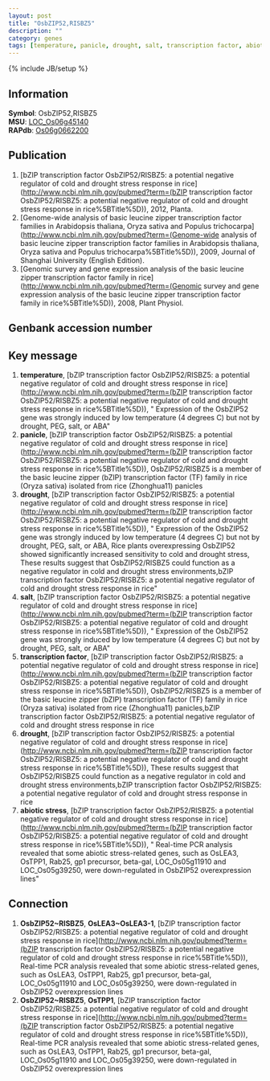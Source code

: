 ```yaml
---
layout: post
title: "OsbZIP52,RISBZ5"
description: ""
category: genes
tags: [temperature, panicle, drought, salt, transcription factor, abiotic stress]
---
```

{% include JB/setup %}

## Information
__Symbol__: OsbZIP52,RISBZ5  
__MSU__: [LOC_Os06g45140](http://rice.plantbiology.msu.edu/cgi-bin/ORF_infopage.cgi?orf=LOC_Os06g45140)  
__RAPdb__: [Os06g0662200](http://rapdb.dna.affrc.go.jp/viewer/gbrowse_details/irgsp1?name=Os06g0662200)  

## Publication
1. [bZIP transcription factor OsbZIP52/RISBZ5: a potential negative regulator of cold and drought stress response in rice](http://www.ncbi.nlm.nih.gov/pubmed?term=(bZIP transcription factor OsbZIP52/RISBZ5: a potential negative regulator of cold and drought stress response in rice%5BTitle%5D)), 2012, Planta.
2. [Genome-wide analysis of basic leucine zipper transcription factor families in Arabidopsis thaliana, Oryza sativa and Populus trichocarpa](http://www.ncbi.nlm.nih.gov/pubmed?term=(Genome-wide analysis of basic leucine zipper transcription factor families in Arabidopsis thaliana, Oryza sativa and Populus trichocarpa%5BTitle%5D)), 2009, Journal of Shanghai University (English Edition).
3. [Genomic survey and gene expression analysis of the basic leucine zipper transcription factor family in rice](http://www.ncbi.nlm.nih.gov/pubmed?term=(Genomic survey and gene expression analysis of the basic leucine zipper transcription factor family in rice%5BTitle%5D)), 2008, Plant Physiol.

## Genbank accession number

## Key message
1. __temperature__, [bZIP transcription factor OsbZIP52/RISBZ5: a potential negative regulator of cold and drought stress response in rice](http://www.ncbi.nlm.nih.gov/pubmed?term=(bZIP transcription factor OsbZIP52/RISBZ5: a potential negative regulator of cold and drought stress response in rice%5BTitle%5D)), " Expression of the OsbZIP52 gene was strongly induced by low temperature (4 degrees C) but not by drought, PEG, salt, or ABA"
2. __panicle__, [bZIP transcription factor OsbZIP52/RISBZ5: a potential negative regulator of cold and drought stress response in rice](http://www.ncbi.nlm.nih.gov/pubmed?term=(bZIP transcription factor OsbZIP52/RISBZ5: a potential negative regulator of cold and drought stress response in rice%5BTitle%5D)), OsbZIP52/RISBZ5 is a member of the basic leucine zipper (bZIP) transcription factor (TF) family in rice (Oryza sativa) isolated from rice (Zhonghua11) panicles
3. __drought__, [bZIP transcription factor OsbZIP52/RISBZ5: a potential negative regulator of cold and drought stress response in rice](http://www.ncbi.nlm.nih.gov/pubmed?term=(bZIP transcription factor OsbZIP52/RISBZ5: a potential negative regulator of cold and drought stress response in rice%5BTitle%5D)), " Expression of the OsbZIP52 gene was strongly induced by low temperature (4 degrees C) but not by drought, PEG, salt, or ABA, Rice plants overexpressing OsbZIP52 showed significantly increased sensitivity to cold and drought stress, These results suggest that OsbZIP52/RISBZ5 could function as a negative regulator in cold and drought stress environments,bZIP transcription factor OsbZIP52/RISBZ5: a potential negative regulator of cold and drought stress response in rice"
4. __salt__, [bZIP transcription factor OsbZIP52/RISBZ5: a potential negative regulator of cold and drought stress response in rice](http://www.ncbi.nlm.nih.gov/pubmed?term=(bZIP transcription factor OsbZIP52/RISBZ5: a potential negative regulator of cold and drought stress response in rice%5BTitle%5D)), " Expression of the OsbZIP52 gene was strongly induced by low temperature (4 degrees C) but not by drought, PEG, salt, or ABA"
5. __transcription factor__, [bZIP transcription factor OsbZIP52/RISBZ5: a potential negative regulator of cold and drought stress response in rice](http://www.ncbi.nlm.nih.gov/pubmed?term=(bZIP transcription factor OsbZIP52/RISBZ5: a potential negative regulator of cold and drought stress response in rice%5BTitle%5D)), OsbZIP52/RISBZ5 is a member of the basic leucine zipper (bZIP) transcription factor (TF) family in rice (Oryza sativa) isolated from rice (Zhonghua11) panicles,bZIP transcription factor OsbZIP52/RISBZ5: a potential negative regulator of cold and drought stress response in rice
6. __drought__, [bZIP transcription factor OsbZIP52/RISBZ5: a potential negative regulator of cold and drought stress response in rice](http://www.ncbi.nlm.nih.gov/pubmed?term=(bZIP transcription factor OsbZIP52/RISBZ5: a potential negative regulator of cold and drought stress response in rice%5BTitle%5D)),  These results suggest that OsbZIP52/RISBZ5 could function as a negative regulator in cold and drought stress environments,bZIP transcription factor OsbZIP52/RISBZ5: a potential negative regulator of cold and drought stress response in rice
7. __abiotic stress__, [bZIP transcription factor OsbZIP52/RISBZ5: a potential negative regulator of cold and drought stress response in rice](http://www.ncbi.nlm.nih.gov/pubmed?term=(bZIP transcription factor OsbZIP52/RISBZ5: a potential negative regulator of cold and drought stress response in rice%5BTitle%5D)), " Real-time PCR analysis revealed that some abiotic stress-related genes, such as OsLEA3, OsTPP1, Rab25, gp1 precursor, beta-gal, LOC_Os05g11910 and LOC_Os05g39250, were down-regulated in OsbZIP52 overexpression lines"

## Connection
1. __OsbZIP52~RISBZ5__, __OsLEA3~OsLEA3-1__, [bZIP transcription factor OsbZIP52/RISBZ5: a potential negative regulator of cold and drought stress response in rice](http://www.ncbi.nlm.nih.gov/pubmed?term=(bZIP transcription factor OsbZIP52/RISBZ5: a potential negative regulator of cold and drought stress response in rice%5BTitle%5D)),  Real-time PCR analysis revealed that some abiotic stress-related genes, such as OsLEA3, OsTPP1, Rab25, gp1 precursor, beta-gal, LOC_Os05g11910 and LOC_Os05g39250, were down-regulated in OsbZIP52 overexpression lines
2. __OsbZIP52~RISBZ5__, __OsTPP1__, [bZIP transcription factor OsbZIP52/RISBZ5: a potential negative regulator of cold and drought stress response in rice](http://www.ncbi.nlm.nih.gov/pubmed?term=(bZIP transcription factor OsbZIP52/RISBZ5: a potential negative regulator of cold and drought stress response in rice%5BTitle%5D)),  Real-time PCR analysis revealed that some abiotic stress-related genes, such as OsLEA3, OsTPP1, Rab25, gp1 precursor, beta-gal, LOC_Os05g11910 and LOC_Os05g39250, were down-regulated in OsbZIP52 overexpression lines



